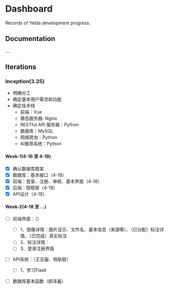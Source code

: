 # Dashboard
Records of Yelda development progress.

## Documentation
....

## Iterations

### Inception(3.25)

* 明确分工
* 确定基本用户需求和功能
* 确定技术栈
	* 前端：Vue
	* 静态服务器: Nginx
	* RESTful API 服务器：Python
	* 数据库：MySQL
	* 网络爬虫：Python
	* AI推荐系统：Python

#### Week-1(4-16 至 4-18)

* [x] 确认数据库框架
* [x] 数据库：基本接口（4-18）
* [x] 前端：登录、注册、审核、基本界面（4-18）
* [x] 后端：撘框架（4-18）
* [x] API设计（4-18）

#### Week-2(4-18 至 ...)

* [ ] 前端界面：（）
	* [ ] 1、图像详情：图片显示、文件名、基本信息（来源等）、（已分配）标注详情、（已完成）真实标注
	* [ ] 2、标注详情：
	* [ ] 3、登录注册界面
* [ ] API系统：（王志鋆、杨耿聪）
	* [ ] 1、学习Flask
* [ ] 数据库基本函数（颜泽鑫）


